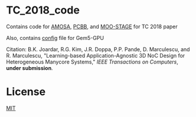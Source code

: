 # TC_2018_code
Contains code for [AMOSA](amosa.py), [PCBB](pcbb.py), and [MOO-STAGE](moostage.py) for TC 2018 paper

Also, contains [config](config.ini) file for Gem5-GPU

Citation:
B.K. Joardar, R.G. Kim, J.R. Doppa, P.P. Pande, D. Marculescu, and R. Marculescu, "Learning-based Application-Agnostic 3D NoC Design for Heterogeneous Manycore Systems," *IEEE Transactions on Computers*, **under submission**.

# License
[MIT](LICENSE)
